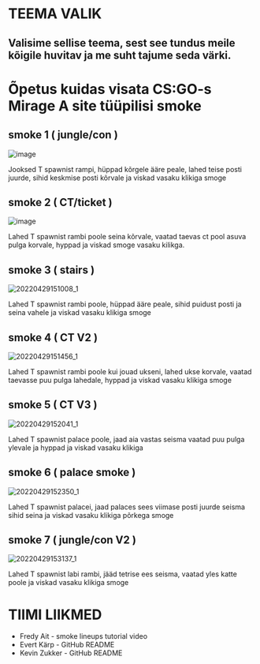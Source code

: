 # TEEMA VALIK
## Valisime sellise teema, sest see tundus meile kõigile huvitav ja me suht tajume seda värki.


# Õpetus kuidas visata CS:GO-s Mirage A site tüüpilisi smoke

## smoke 1 ( jungle/con )
![image](https://user-images.githubusercontent.com/93243148/165745770-23396514-0452-4f15-ab04-e519708e05d8.png)

Jooksed T spawnist rampi, hüppad kõrgele ääre peale, lahed teise posti juurde, sihid keskmise posti kõrvale ja viskad vasaku klikiga smoge

## smoke 2 ( CT/ticket )
![image](https://user-images.githubusercontent.com/93243148/165745966-adc343b3-0023-4e2b-8f46-735753edcc04.png)

Lahed T spawnist rambi poole seina kõrvale, vaatad taevas ct pool asuva pulga korvale, hyppad ja viskad smoge vasaku kilikga.

## smoke 3 ( stairs )
![20220429151008_1](https://user-images.githubusercontent.com/93243148/165945532-8697e432-60d2-4122-a7e5-07652fca14e3.jpg)

Lahed T spawnist rambi poole, hüppad ääre peale, sihid puidust posti ja seina vahele ja viskad vasaku klikiga smoge

## smoke 4 ( CT V2 )
![20220429151456_1](https://user-images.githubusercontent.com/93243148/165946103-96de404d-dfd8-49fc-a5f4-125cbb364144.jpg)

Lahed T spawnist rambi poole kui jouad ukseni, lahed ukse korvale, vaatad taevasse puu pulga lahedale, hyppad ja viskad vasaku klikiga smoge
 
## smoke 5 ( CT V3 )
 ![20220429152041_1](https://user-images.githubusercontent.com/93243148/165946531-e31bd960-0247-4cb8-a3e2-353ab15fc8af.jpg)
 
 Lahed T spawnist palace poole, jaad aia vastas seisma vaatad puu pulga ylevale ja hyppad ja viskad vasaku klikiga
 
## smoke 6 ( palace smoke )
 ![20220429152350_1](https://user-images.githubusercontent.com/93243148/165946953-6c02ccd2-a16b-409c-ab98-195160ea6420.jpg)

Lahed T spawnist palacei, jaad palaces sees viimase posti juurde seisma sihid seina ja viskad vasaku klikiga põrkega smoge

## smoke 7 ( jungle/con V2 )
![20220429153137_1](https://user-images.githubusercontent.com/93243148/165947298-4e22553c-8320-4a3a-a3c0-5f310fb83959.jpg)

Lahed T spawnist labi rambi, jääd tetrise ees seisma, vaatad yles katte poole ja viskad vasaku klikiga smoge


 # TIIMI LIIKMED
 - Fredy Ait - smoke lineups tutorial video
 - Evert Kärp - GitHub README
 - Kevin Zukker -  GitHub README
